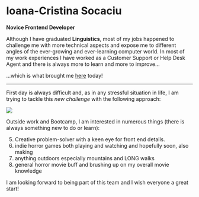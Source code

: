 # Ioana-Cristina Socaciu

**Novice Frontend Developer**

Although I have graduated **Linguistics**, most of my jobs happened to challenge me with more technical aspects and expose me to different angles of the ever-growing and ever-learning computer world. In most of my work experiences I have worked as a Customer Support or Help Desk Agent and there is always more to learn and more to improve...

...which is what brought me [here](https://www.neuefische.de/bootcamp/web-development) today!

---
First day is always difficult and, as in any stressful situation in life, I am trying to tackle this *new challenge* with the following approach:

![](https://media.sketchfab.com/models/49efaa2c91094e4ab3c8184d2ec537a9/thumbnails/b0b040369cc541719272d827e328e643/7f49e2acb05a4beab23e908069e2ca22.jpeg)

Outside work and Bootcamp, I am interested in numerous things (there is always something new to do or learn):

5. Creative problem-solver with a keen eye for front end details. 
2. indie horror games both playing and watching and hopefully soon, also making 
3. anything outdoors especially mountains and LONG walks
4. general horror movie buff and brushing up on my overall movie knowledge 

I am looking forward to being part of this team and I wish everyone a great start!
